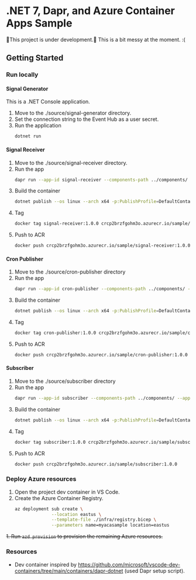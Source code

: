 # .NET 7, Dapr, and Azure Container Apps Sample

:construction:This project is under development.:construction:
This is a bit messy at the moment.  :(

## Getting Started

### Run locally

#### Signal Generator

This is a .NET Console application.

1. Move to the ./source/signal-generator directory.
1. Set the connection string to the Event Hub as a user secret.
1. Run the application
    ```bash
    dotnet run
    ```

#### Signal Receiver

1. Move to the ./source/signal-receiver directory.
1. Run the app
    ```bash
    dapr run --app-id signal-receiver --components-path ../components/ --app-port 5000 --log-level info -- dotnet run .
    ```
1. Build the container
    ```bash
    dotnet publish --os linux --arch x64 -p:PublishProfile=DefaultContainer -c Release
    ```
1. Tag
    ```bash
    docker tag signal-receiver:1.0.0 crcp2brzfgohm3o.azurecr.io/sample/signal-receiver:1.0.0
    ```
1. Push to ACR
    ```bash
    docker push crcp2brzfgohm3o.azurecr.io/sample/signal-receiver:1.0.0
    ```

#### Cron Publisher

1. Move to the ./source/cron-publisher directory
1. Run the app
    ```bash
    dapr run --app-id cron-publisher --components-path ../components/ --app-port 5050 --log-level info -- dotnet run .
    ```
1. Build the container
    ```bash
    dotnet publish --os linux --arch x64 -p:PublishProfile=DefaultContainer -c Release
    ```
1. Tag
    ```bash
    docker tag cron-publisher:1.0.0 crcp2brzfgohm3o.azurecr.io/sample/cron-publisher:1.0.0
    ```
1. Push to ACR
    ```bash
    docker push crcp2brzfgohm3o.azurecr.io/sample/cron-publisher:1.0.0
    ```
<!-- 
az deployment group create -g rg-mscacasample --template-file ./infra/event-publisher-app.bicep --parameters imageTag=1.0.0
 -->

 #### Subscriber

1. Move to the ./source/subscriber directory
1. Run the app
    ```bash
    dapr run --app-id subscriber --components-path ../components/ --app-port 5000 --log-level info -- dotnet run .
    ```
1. Build the container
    ```bash
    dotnet publish --os linux --arch x64 -p:PublishProfile=DefaultContainer -c Release
    ```
1. Tag
    ```bash
    docker tag subscriber:1.0.0 crcp2brzfgohm3o.azurecr.io/sample/subscriber:1.0.0
    ```
1. Push to ACR
    ```bash
    docker push crcp2brzfgohm3o.azurecr.io/sample/subscriber:1.0.0
    ```
<!-- 
az deployment group create -g rg-mscacasample --template-file ./infra/event-subscriber-app.bicep --parameters imageTag=1.0.0
 -->

### Deploy Azure resources
1. Open the project dev container in VS Code.
1. Create the Azure Container Registry.
    ```bash
    az deployment sub create \
                  --location eastus \
                  --template-file ./infra/registry.bicep \
                  --parameters name=myacasample location=eastus
    ```
~~1. Run `azd provision` to provision the remaining Azure resources.~~


### Resources
- Dev container inspired by https://github.com/microsoft/vscode-dev-containers/tree/main/containers/dapr-dotnet (used Dapr setup script).
